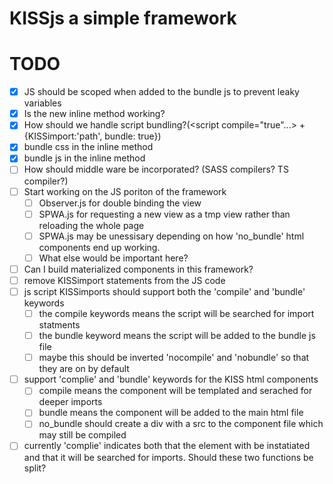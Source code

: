 # KISSjs a simple framework

# TODO
 - [x] JS should be scoped when added to the bundle js to prevent leaky variables
 - [x] Is the new inline method working?
 - [x] How should we handle script bundling?(<script compile="true"...> + {KISSimport:'path', bundle: true})
 - [x] bundle css in the inline method
 - [x] bundle js in the inline method
 - [ ] How should middle ware be incorporated? (SASS compilers? TS compiler?)
 - [ ] Start working on the JS poriton of the framework
    - [ ] Observer.js for double binding the view
    - [ ] SPWA.js for requesting a new view as a tmp view rather than reloading the whole page
    - [ ] SPWA.js may be unessisary depending on how 'no_bundle' html components end up working.
    - [ ] What else would be important here?
 - [ ] Can I build materialized components in this framework?
 - [ ] remove KISSimport statements from the JS code
 - [ ] js script KISSimports should support both the 'compile' and 'bundle' keywords
   - [ ] the compile keywords means the script will be searched for import statments
   - [ ] the bundle keyword means the script will be added to the bundle js file
   - [ ] maybe this should be inverted 'nocompile' and 'nobundle' so that they are on by default
 - [ ] support 'complie' and 'bundle' keywords for the KISS html components
   - [ ] compile means the component will be templated and serached for deeper imports
   - [ ] bundle means the component will be added to the main html file
   - [ ] no_bundle should create a div with a src to the component file which may still be compiled
 - [ ] currently 'complie' indicates both that the element with be instatiated and that it will be searched for imports. Should these two functions be split?